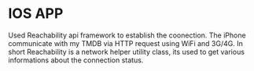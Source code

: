 # IOS APP
Used Reachability api framework to establish the coonection.
The iPhone communicate with my TMDB via HTTP request using WiFi and 3G/4G.
In short Reachability is a network helper utility class, its used to get various informations about the connection status.
